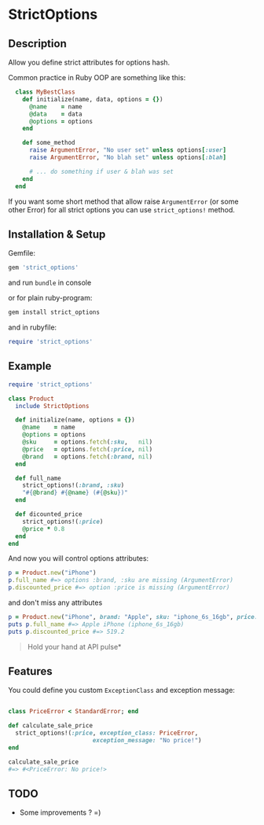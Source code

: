 # StrictOptions

## Description

Allow you define strict attributes for options hash.

Common practice in Ruby OOP are something like this:

```ruby
  class MyBestClass
    def initialize(name, data, options = {})
      @name    = name
      @data    = data
      @options = options
    end

    def some_method
      raise ArgumentError, "No user set" unless options[:user]
      raise ArgumentError, "No blah set" unless options[:blah]

      # ... do something if user & blah was set
    end
  end
```

If you want some short method that allow raise `ArgumentError` (or some other Error) for all strict options you can use `strict_options!` method.

## Installation & Setup

Gemfile:
```ruby
gem 'strict_options'
```
and run `bundle` in console

or for plain ruby-program:

```ruby
gem install strict_options
```
and in rubyfile:

```ruby
require 'strict_options'
```

## Example

```ruby
require 'strict_options'

class Product
  include StrictOptions

  def initialize(name, options = {})
    @name    = name
    @options = options
    @sku     = options.fetch(:sku,   nil)
    @price   = options.fetch(:price, nil)
    @brand   = options.fetch(:brand, nil)
  end

  def full_name
    strict_options!(:brand, :sku)
    "#{@brand} #{@name} (#{@sku})"
  end

  def dicounted_price
    strict_options!(:price)
    @price * 0.8
  end
end

```
And now you will control options attributes:

```ruby
p = Product.new("iPhone")
p.full_name #=> options :brand, :sku are missing (ArgumentError)
p.discounted_price #=> option :price is missing (ArgumentError)
```
and don't miss any attributes
```ruby
p = Product.new("iPhone", brand: "Apple", sku: "iphone_6s_16gb", price: 649)
puts p.full_name #=> Apple iPhone (iphone_6s_16gb)
puts p.discounted_price #=> 519.2
```

>Hold your hand at API pulse*

## Features

You could define you custom `ExceptionClass` and exception message:
```ruby

class PriceError < StandardError; end

def calculate_sale_price
  strict_options!(:price, exception_class: PriceError,
                        exception_message: "No price!")
end

calculate_sale_price
#=> #<PriceError: No price!>
```

## TODO
* Some improvements ? =)
